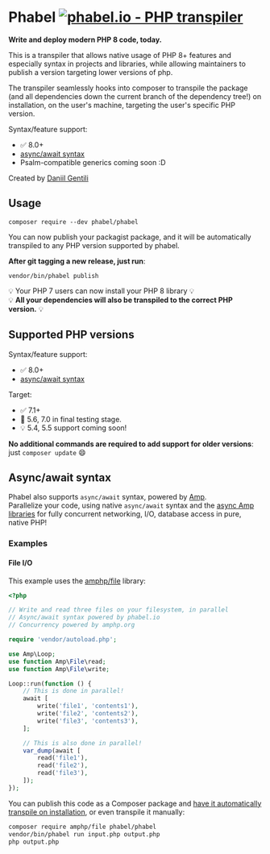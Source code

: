 # Phabel [![phabel.io - PHP transpiler](https://phabel.io/badge)](https://phabel.io)

**Write and deploy modern PHP 8 code, today.**

This is a transpiler that allows native usage of PHP 8+ features and especially syntax in projects and libraries, while allowing maintainers to publish a version targeting lower versions of php.

The transpiler seamlessly hooks into composer to transpile the package (and all dependencies down the current branch of the dependency tree!) on installation, on the user's machine, targeting the user's specific PHP version.

Syntax/feature support:
* ✅ 8.0+  
* [async/await syntax](#asyncawait-syntax)
* Psalm-compatible generics coming soon :D

Created by [Daniil Gentili](https://daniil.it)

## Usage

```
composer require --dev phabel/phabel
```

You can now publish your packagist package, and it will be automatically transpiled to any PHP version supported by phabel.  

**After git tagging a new release, just run**:

```
vendor/bin/phabel publish
```

💡 Your PHP 7 users can now install your PHP 8 library 💡  
💡 **All your dependencies will also be transpiled to the correct PHP version.** 💡

## Supported PHP versions

Syntax/feature support:
* ✅ 8.0+  
* [async/await syntax](#asyncawait-syntax)

Target:
* ✅ 7.1+  
* 🐘 5.6, 7.0 in final testing stage.  
* 💡 5.4, 5.5 support coming soon!  

**No additional commands are required to add support for older versions**: just `composer update` 😄


## Async/await syntax

Phabel also supports `async/await` syntax, powered by [Amp](https://amphp.org).  
Parallelize your code, using native `async/await` syntax and the [async Amp libraries](https://github.com/amphp) for fully concurrent networking, I/O, database access in pure, native PHP!  

### Examples

#### File I/O

This example uses the [amphp/file](https://github.com/amphp/file) library:  

```php
<?php

// Write and read three files on your filesystem, in parallel
// Async/await syntax powered by phabel.io
// Concurrency powered by amphp.org

require 'vendor/autoload.php';

use Amp\Loop;
use function Amp\File\read;
use function Amp\File\write;

Loop::run(function () {
    // This is done in parallel!
    await [
        write('file1', 'contents1'),
        write('file2', 'contents2'),
        write('file3', 'contents3'),
    ];

    // This is also done in parallel!
    var_dump(await [
        read('file1'),
        read('file2'),
        read('file3'),
    ]);
});
```

You can publish this code as a Composer package and [have it automatically transpile on installation](#usage), or even transpile it manually:  
```bash
composer require amphp/file phabel/phabel
vendor/bin/phabel run input.php output.php
php output.php
```

